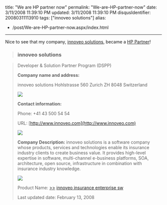 title: "We are HP partner now"
permalink: "We-are-HP-partner-now"
date: 3/11/2008 11:39:10 PM
updated: 3/11/2008 11:39:10 PM
disqusIdentifier: 20080311113910
tags: ["innoveo solutions"]
alias:
 - /post/We-are-HP-partner-now.aspx/index.html
---
Nice to see that my company, [innoveo solutions](http://www.innoveo.com/), became a [HP Partner](http://h21007.www2.hp.com/portal/site/dspp/menuitem.5070eb5189f3295ac6713f8da973a801/?partnerId=28469)!

> ### innoveo solutions
<!-- more -->
> 
> Developer & Solution Partner Program (DSPP)
> 
> **Company name and address:**
> 
> innoveo solutions
> Hohlstrasse 560
> Zurich ZH 8048
> Switzerland
> 
> ![](http://welcome.hp-ww.com/img/s.gif)
> 
> **Contact information:**
> 
> Phone: +41 43 500 54 54
> 
> URL: <u>[http://www.innoveo.com](http://www.innoveo.com)</u>
> 
> ![](http://welcome.hp-ww.com/img/s.gif)
> 
> **Company Description:**
> innoveo solutions is a software company whose products, services and technologies enable its insurance industry clients to create business value. It provides high-level expertise in software, multi-channel e-business platforms, SOA, architecture, open source, infrastructure in combination with insurance industry knowledge.
> 
> ![](http://welcome.hp-ww.com/img/s.gif)
> 
> Product Name: [>>](http://h21007.www2.hp.com/portal/site/dspp/PAGE.template/page.catalog_product_detail?productId=23371) [innoveo insurance enterprise sw](http://h21007.www2.hp.com/portal/site/dspp/PAGE.template/page.catalog_product_detail?productId=23371)
> 
> Last updated date: February 13, 2008
